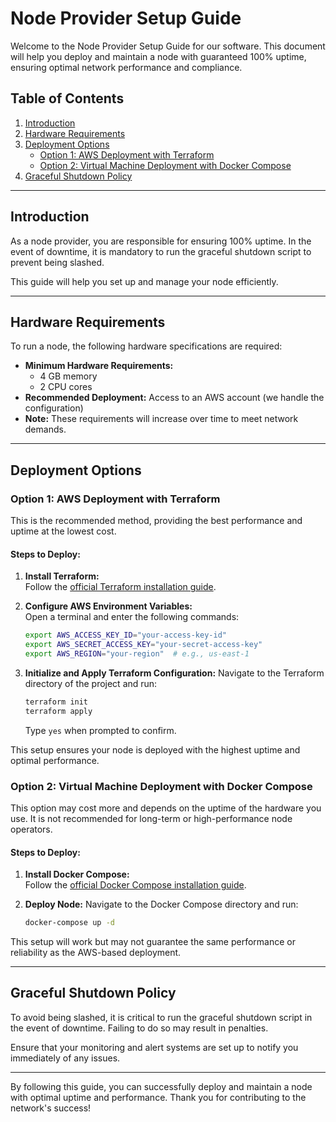 # Node Provider Setup Guide

Welcome to the Node Provider Setup Guide for our software. This document will help you deploy and maintain a node with guaranteed 100% uptime, ensuring optimal network performance and compliance.

## Table of Contents
1. [Introduction](#introduction)
2. [Hardware Requirements](#hardware-requirements)
3. [Deployment Options](#deployment-options)
   - [Option 1: AWS Deployment with Terraform](#option-1-aws-deployment-with-terraform)
   - [Option 2: Virtual Machine Deployment with Docker Compose](#option-2-virtual-machine-deployment-with-docker-compose)
4. [Graceful Shutdown Policy](#graceful-shutdown-policy)

---

## Introduction
As a node provider, you are responsible for ensuring 100% uptime. In the event of downtime, it is mandatory to run the graceful shutdown script to prevent being slashed.

This guide will help you set up and manage your node efficiently.

---

## Hardware Requirements
To run a node, the following hardware specifications are required:

- **Minimum Hardware Requirements:**
  - 4 GB memory
  - 2 CPU cores
- **Recommended Deployment:** Access to an AWS account (we handle the configuration)
- **Note:** These requirements will increase over time to meet network demands.

---

## Deployment Options

### Option 1: AWS Deployment with Terraform
This is the recommended method, providing the best performance and uptime at the lowest cost.

#### Steps to Deploy:
1. **Install Terraform:**  
   Follow the [official Terraform installation guide](https://developer.hashicorp.com/terraform/tutorials/aws-get-started/install-cli).

2. **Configure AWS Environment Variables:**  
   Open a terminal and enter the following commands:
   ```bash
   export AWS_ACCESS_KEY_ID="your-access-key-id"
   export AWS_SECRET_ACCESS_KEY="your-secret-access-key"
   export AWS_REGION="your-region"  # e.g., us-east-1
   ```

3. **Initialize and Apply Terraform Configuration:**
   Navigate to the Terraform directory of the project and run:
   ```bash
   terraform init
   terraform apply
   ```
   Type `yes` when prompted to confirm.

This setup ensures your node is deployed with the highest uptime and optimal performance.

### Option 2: Virtual Machine Deployment with Docker Compose
This option may cost more and depends on the uptime of the hardware you use. It is not recommended for long-term or high-performance node operators.

#### Steps to Deploy:
1. **Install Docker Compose:**  
   Follow the [official Docker Compose installation guide](https://docs.docker.com/compose/install/).

2. **Deploy Node:**
   Navigate to the Docker Compose directory and run:
   ```bash
   docker-compose up -d
   ```

This setup will work but may not guarantee the same performance or reliability as the AWS-based deployment.

---

## Graceful Shutdown Policy
To avoid being slashed, it is critical to run the graceful shutdown script in the event of downtime. Failing to do so may result in penalties.

Ensure that your monitoring and alert systems are set up to notify you immediately of any issues.

---

By following this guide, you can successfully deploy and maintain a node with optimal uptime and performance. Thank you for contributing to the network's success!

